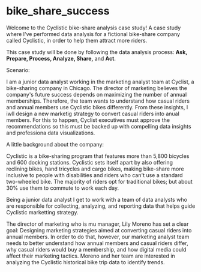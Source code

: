 # bike_share_success
Welcome to the Cyclistic bike-share analysis case study! A case study where I've performed data analysis for a fictional bike-share company called Cyclistic, in order to help them attract more riders. 

This case study will be done by following the data analysis process: **Ask, Prepare, Process, Analyze, Share,** and **Act**.

Scenario:

I am a junior data analyst working in the marketing analyst team at Cyclist, a bike-sharing company in Chicago. The director of marketing believes the company's future success depends on maximizing the number of annual memberships. Therefore, the team wants to understand how casual riders and annual members use Cyclistic bikes differently. From these insights, I iwll design a new marketig strategy to convert casual riders into anual members. For this to happen, Cyclist executives must approve the recommendations so this must be backed up with compelling data insights and professiona data visualizations. 
  
A little background about the company: 

Cyclistic is a bike-sharing program that features more than 5,800 bicycles and 600 docking stations. Cyclistic sets itself apart by also offering reclining bikes, hand tricycles and cargo bikes, making bike-share more inclusive to people with disabilities and riders who can't use a standard two-wheeled bike. The majority of riders opt for traditional bikes; but about 30% use them to commute to work each day.

Being a junior data analyst I get to work with a team of data analysts who are responsible for collecting, analyzing, and reporting data that helps guide Cyclistic marketting strategy.

The director of marketing who is mu manager, Lily Moreno has set a clear goal: Designing marketing strategies aimed at converting casual riders into annual members. In order to do that, however, our marketing analyst team needs to better understand how annual members and casual riders differ, why casual riders would buy a membership, and how digital media could affect their marketing tactics. Moreno and her team are interested in analyzing the Cyclistic historical bike trip data to identify trends.
